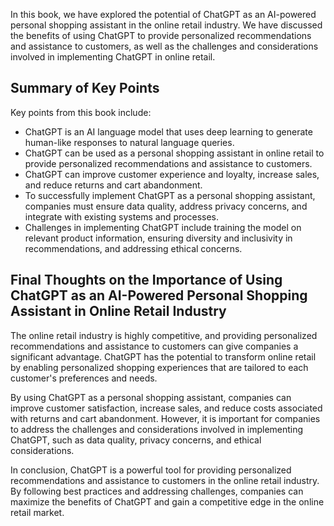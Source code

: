 
In this book, we have explored the potential of ChatGPT as an AI-powered personal shopping assistant in the online retail industry. We have discussed the benefits of using ChatGPT to provide personalized recommendations and assistance to customers, as well as the challenges and considerations involved in implementing ChatGPT in online retail.

Summary of Key Points
---------------------

Key points from this book include:

* ChatGPT is an AI language model that uses deep learning to generate human-like responses to natural language queries.
* ChatGPT can be used as a personal shopping assistant in online retail to provide personalized recommendations and assistance to customers.
* ChatGPT can improve customer experience and loyalty, increase sales, and reduce returns and cart abandonment.
* To successfully implement ChatGPT as a personal shopping assistant, companies must ensure data quality, address privacy concerns, and integrate with existing systems and processes.
* Challenges in implementing ChatGPT include training the model on relevant product information, ensuring diversity and inclusivity in recommendations, and addressing ethical concerns.

Final Thoughts on the Importance of Using ChatGPT as an AI-Powered Personal Shopping Assistant in Online Retail Industry
------------------------------------------------------------------------------------------------------------------------

The online retail industry is highly competitive, and providing personalized recommendations and assistance to customers can give companies a significant advantage. ChatGPT has the potential to transform online retail by enabling personalized shopping experiences that are tailored to each customer's preferences and needs.

By using ChatGPT as a personal shopping assistant, companies can improve customer satisfaction, increase sales, and reduce costs associated with returns and cart abandonment. However, it is important for companies to address the challenges and considerations involved in implementing ChatGPT, such as data quality, privacy concerns, and ethical considerations.

In conclusion, ChatGPT is a powerful tool for providing personalized recommendations and assistance to customers in the online retail industry. By following best practices and addressing challenges, companies can maximize the benefits of ChatGPT and gain a competitive edge in the online retail market.
